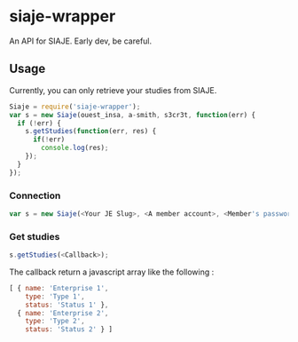 siaje-wrapper
=============

An API for SIAJE. Early dev, be careful.

Usage
-----

Currently, you can only retrieve your studies from SIAJE.

```javascript
Siaje = require('siaje-wrapper');
var s = new Siaje(ouest_insa, a-smith, s3cr3t, function(err) {
  if (!err) {
    s.getStudies(function(err, res) {
      if(!err)
        console.log(res);
    });
  }
});
```

### Connection

```javascript
var s = new Siaje(<Your JE Slug>, <A member account>, <Member's password>, <Callback>);
```

### Get studies

```javascript
s.getStudies(<Callback>);
```
The callback return a javascript array like the following : 

```javascript
[ { name: 'Enterprise 1',
    type: 'Type 1',
    status: 'Status 1' },
  { name: 'Enterprise 2',
    type: 'Type 2',
    status: 'Status 2' } ]

```

